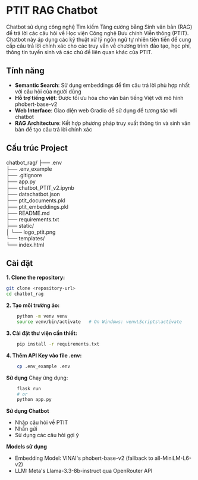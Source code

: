 # PTIT RAG Chatbot

Chatbot sử dụng công nghệ Tìm kiếm Tăng cường bằng Sinh văn bản (RAG) để trả lời các câu hỏi về Học viện Công nghệ Bưu chính Viễn thông (PTIT). Chatbot này áp dụng các kỹ thuật xử lý ngôn ngữ tự nhiên tiên tiến để cung cấp câu trả lời chính xác cho các truy vấn về chương trình đào tạo, học phí, thông tin tuyển sinh và các chủ đề liên quan khác của PTIT.

## Tính năng

- **Semantic Search**: Sử dụng embeddings để tìm câu trả lời phù hợp nhất với câu hỏi của người dùng
- **Hỗ trợ tiếng việt**: Được tối ưu hóa cho văn bản tiếng Việt với mô hình phobert-base-v2
- **Web Interface**: Giao diện web Gradio dễ sử dụng để tương tác với chatbot
- **RAG Architecture**: Kết hợp phương pháp truy xuất thông tin và sinh văn bản để tạo câu trả lời chính xác

## Cấu trúc Project

chatbot_rag/ 
├── .env                      
├── .env_example              
├── .gitignore                
├── app.py                    
├── chatbot_PTIT_v2.ipynb     
├── datachatbot.json          
├── ptit_documents.pkl        
├── ptit_embeddings.pkl       
├── README.md                 
├── requirements.txt          
├── static/                   
│   └── logo_ptit.png         
└── templates/                
    └── index.html            

## Cài đặt

**1. Clone the repository:**
   ```bash
   git clone <repository-url>
   cd chatbot_rag
   ```

**2. Tạo môi trường ảo:**
```bash
    python -m venv venv
    source venv/bin/activate   # On Windows: venv\Scripts\activate
```
**3. Cài đặt thư viện cần thiết:**
```bash
    pip install -r requirements.txt
```
**4. Thêm API Key vào file .env:**
```bash
    cp .env_example .env
```
**Sử dụng**
Chạy ứng dụng:

```bash
    flask run
    # or
    python app.py
```
**Sử dụng Chatbot**
- Nhập câu hỏi về PTIT
- Nhấn gửi
- Sử dụng các câu hỏi gợi ý

**Models sử dụng**
- Embedding Model: VINAI's phobert-base-v2 (fallback to all-MiniLM-L6-v2)
- LLM: Meta's Llama-3.3-8b-instruct qua OpenRouter API

